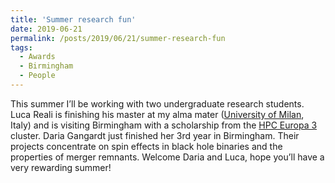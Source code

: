 ```yaml
---
title: 'Summer research fun'
date: 2019-06-21
permalink: /posts/2019/06/21/summer-research-fun
tags:
  - Awards
  - Birmingham
  - People
---
```


This summer I’ll be working with two undergraduate research students. Luca Reali is finishing his master at my alma mater ([University of Milan](<https://www.unimi.it/>), Italy) and is visiting Birmingham with a scholarship from the [HPC Europa 3](<http://www.hpc-europa.org/>) cluster. Daria Gangardt just finished her 3rd year in Birmingham. Their projects concentrate on spin effects in black hole binaries and the properties of merger remnants. Welcome Daria and Luca, hope you’ll have a very rewarding summer!


